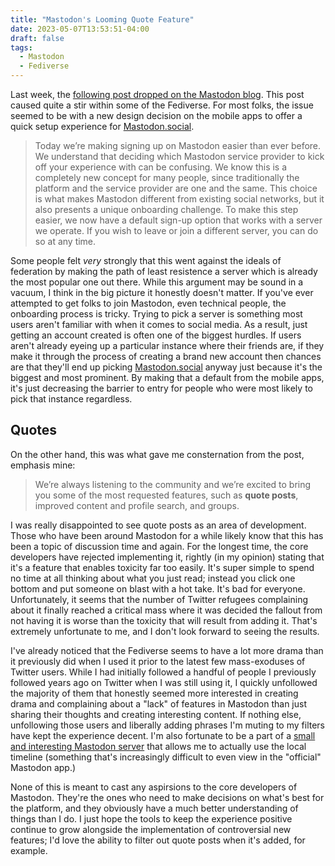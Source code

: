 ```yaml
---
title: "Mastodon's Looming Quote Feature"
date: 2023-05-07T13:53:51-04:00
draft: false
tags:
  - Mastodon
  - Fediverse
---
```


Last week, the [following post dropped on the Mastodon blog](https://blog.joinmastodon.org/2023/05/a-new-onboarding-experience-on-mastodon/). This post caused quite a stir within some of the Fediverse. For most folks, the issue seemed to be with a new design decision on the mobile apps to offer a quick setup experience for [Mastodon.social](https://mastodon.social).

> Today we’re making signing up on Mastodon easier than ever before. We understand that deciding which Mastodon service provider to kick off your experience with can be confusing. We know this is a completely new concept for many people, since traditionally the platform and the service provider are one and the same. This choice is what makes Mastodon different from existing social networks, but it also presents a unique onboarding challenge. To make this step easier, we now have a default sign-up option that works with a server we operate. If you wish to leave or join a different server, you can do so at any time.

Some people felt _very_ strongly that this went against the ideals of federation by making the path of least resistence a server which is already the most popular one out there. While this argument may be sound in a vacuum, I think in the big picture it honestly doesn't matter. If you've ever attempted to get folks to join Mastodon, even technical people, the onboarding process is tricky. Trying to pick a server is something most users aren't familiar with when it comes to social media. As a result, just getting an account created is often one of the biggest hurdles. If users aren't already eyeing up a particular instance where their friends are, if they make it through the process of creating a brand new account then chances are that they'll end up picking [Mastodon.social](https://mastodon.social) anyway just because it's the biggest and most prominent. By making that a default from the mobile apps, it's just decreasing the barrier to entry for people who were most likely to pick that instance regardless.

## Quotes

On the other hand, this was what gave me consternation from the post, emphasis mine:

> We’re always listening to the community and we’re excited to bring you some of the most requested features, such as **quote posts**, improved content and profile search, and groups.

I was really disappointed to see quote posts as an area of development. Those who have been around Mastodon for a while likely know that this has been a topic of discussion time and again. For the longest time, the core developers have rejected implementing it, rightly (in my opinion) stating that it's a feature that enables toxicity far too easily. It's super simple to spend no time at all thinking about what you just read; instead you click one bottom and put someone on blast with a hot take. It's bad for everyone. Unfortunately, it seems that the number of Twitter refugees complaining about it finally reached a critical mass where it was decided the fallout from not having it is worse than the toxicity that will result from adding it. That's extremely unfortunate to me, and I don't look forward to seeing the results.

I've already noticed that the Fediverse seems to have a lot more drama than it previously did when I used it prior to the latest few mass-exoduses of Twitter users. While I had initially followed a handful of people I previously followed years ago on Twitter when I was still using it, I quickly unfollowed the majority of them that honestly seemed more interested in creating drama and complaining about a "lack" of features in Mastodon than just sharing their thoughts and creating interesting content. If nothing else, unfollowing those users and liberally adding phrases I'm muting to my filters have kept the experience decent. I'm also fortunate to be a part of a [small and interesting Mastodon server](https://social.sdf.org) that allows me to actually use the local timeline (something that's increasingly difficult to even view in the "official" Mastodon app.)

None of this is meant to cast any aspirsions to the core developers of Mastodon. They're the ones who need to make decisions on what's best for the platform, and they obviously have a much better understanding of things than I do. I just hope the tools to keep the experience positive continue to grow alongside the implementation of controversial new features; I'd love the ability to filter out quote posts when it's added, for example.
